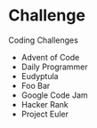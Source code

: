# Challenge
Coding Challenges

- Advent of Code
- Daily Programmer
- Eudyptula
- Foo Bar
- Google Code Jam
- Hacker Rank
- Project Euler

